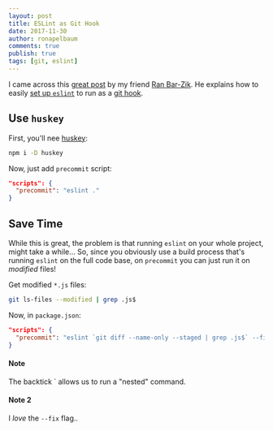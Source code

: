 ```yaml
---
layout: post
title: ESLint as Git Hook
date: 2017-11-30
author: ronapelbaum
comments: true
publish: true
tags: [git, eslint]
---
```

I came across this [great post](https://internet-israel.com/%D7%A4%D7%99%D7%AA%D7%95%D7%97-%D7%90%D7%99%D7%A0%D7%98%D7%A8%D7%A0%D7%98/%D7%91%D7%A0%D7%99%D7%99%D7%AA-%D7%90%D7%AA%D7%A8%D7%99-%D7%90%D7%99%D7%A0%D7%98%D7%A8%D7%A0%D7%98-%D7%9C%D7%9E%D7%A4%D7%AA%D7%97%D7%99%D7%9D/%D7%A9%D7%99%D7%9E%D7%95%D7%A9-%D7%91-husky-%D7%9C%D7%90%D7%9B%D7%99%D7%A4%D7%AA-git-hooks/) by my friend [Ran Bar-Zik](https://github.com/barzik).
He explains how to easily [set up `eslint`](/2017/04/30/adding-eslint-to-your-project) to run as a [git hook](https://git-scm.com/docs/githooks).

## Use `huskey`
First, you'll nee [huskey](https://www.npmjs.com/package/husky):
```bash
npm i -D huskey
```

Now, just add `precommit` script:
```json
"scripts": {
  "precommit": "eslint ."
}
```

## Save Time
While this is great, the problem is that running `eslint` on your whole project, might take a while...
So, since you obviously use a build process that's running `eslint` on the full code base, on `precommit` you can just run it on _modified_ files!

Get modified `*.js` files:
```bash
git ls-files --modified | grep .js$
```

Now, in `package.json`:
```json
"scripts": {
  "precommit": "eslint `git diff --name-only --staged | grep .js$` --fix"
}
```

#### Note
The backtick ` allows us to run a "nested" command.

#### Note 2
I _love_ the `--fix` flag..

